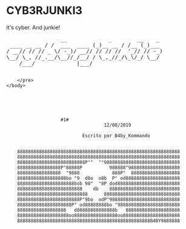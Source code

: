 # CYB3RJUNKI3
it's cyber. And junkie!
<!DOCTYPE html PUBLIC "-//W3C//DTD XHTML 1.0 Transitional//EN"
"http://www.w3.org/TR/xhtml1/DTD/xhtml1-transitional.dtd"> 
<html xmlns="http://www.w3.org/1999/xhtml">
    <head>
        <title>Example</title>
    </head>
    <body>
        <pre>
	             __             _        __    _     
 ____ __ __ / /  ___  ____ (_)__ __ / /__ (_)___ 
/ __// // // _ \/ -_)/ __// // // //  '_// // -_)
\__/ \_, //_.__/\__//_/__/ / \_,_//_/\_\/_/ \__/ 
    /___/             |___/                      


        </pre>
    </body>
</html>

					    #1#
                                        12/08/2019
                                  
                                Escrito por B4by_Kommando

                                           
		888888888888888888888888888888888888888888888888888888888888
		888888888888888888888888888888888888888888888888888888888888
		8888888888888888888888888P""  ""9888888888888888888888888888
		8888888888888888P"88888P          988888"9888888888888888888
		8888888888888888  "9888            888P"  888888888888888888
		888888888888888888bo "9  d8o  o8b  P" od88888888888888888888
		888888888888888888888bob 98"  "8P dod88888888888888888888888
		888888888888888888888888    db    88888888888888888888888888
		88888888888888888888888888      8888888888888888888888888888
		88888888888888888888888P"9bo  odP"98888888888888888888888888
		88888888888888888888P" od88888888bo "98888888888888888888888
		888888888888888888   d88888888888888b   88888888888888888888
		8888888888888888888oo8888888888888888oo888888888888888888888
		8888888888888888888888888888888888888888888888888B4BY9888888
